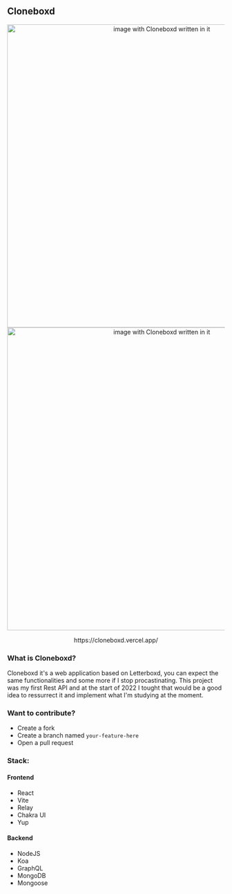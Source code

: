 ## Cloneboxd
<p align="center">
  <img src="https://user-images.githubusercontent.com/80872981/159750766-57540e44-3cde-4889-9542-9ae8420e0ee1.png#gh-light-mode-only" alt="image with Cloneboxd written in it" width="700"/>
  <img src="https://user-images.githubusercontent.com/80872981/166695554-eea85e7d-39b3-4687-8f3d-476eccac37bf.png#gh-dark-mode-only" alt="image with Cloneboxd written in it" width="700"/>

</p>

<p align="center">
  <a>
  https://cloneboxd.vercel.app/
  </a>
</p>

### What is Cloneboxd?

Cloneboxd it's a web application based on Letterboxd, you can expect the same functionalities and some more if I stop procastinating. This project was my first Rest API and at the start of 2022 I tought that would be a good idea to ressurrect it and implement what I'm studying at the moment.

### Want to contribute?

- Create a fork
- Create a branch named ``your-feature-here``
- Open a pull request

### Stack:

#### Frontend

- React
- Vite
- Relay
- Chakra UI
- Yup

#### Backend

- NodeJS
- Koa
- GraphQL
- MongoDB
- Mongoose